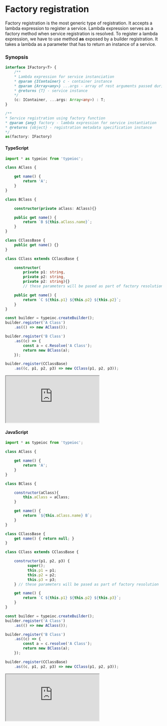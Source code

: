 # Factory registration

Factory registration is the most generic type of registration. It accepts a lambda expression to register a service. Lambda expression serves as a factory method when service registration is resolved. To register a lambda expression, we have to use method **as** exposed by a builder registration. It takes a lambda as a parameter that has to return an instance of a service.

### Synopsis

```typescript
interface IFactory<T> {
    /**
    * Lambda expression for service instanciation
    * @param {IContainer} c - container instance
    * @param {Array<any>} ...args - array of rest arguments passed during resolution
    * @returns {T} - service instance
    */
    (c: IContainer, ...args: Array<any>) : T;
}

/**
* Service registration using factory function
* @param {any} factory - lambda expression for service instantiation
* @returns {object} - registration metadata specification instance
*/
as(factory: IFactory)
```

 #### TypeScript

```typescript
import * as typeioc from 'typeioc';

class AClass {

    get name() {
        return 'A';
    }
}

class BClass {

    constructor(private aClass: AClass){}

    public get name() {
        return `B ${this.aClass.name}`;
    }
}

class CClassBase {
    public get name() {}
}

class CClass extends CClassBase {

    constructor(
        private p1: string,
        private p2: string,
        private p2: string){}
        // these parameters will be pased as part of factory resolution

    public get name() {
        return `C ${this.p1} ${this.p2} ${this.p2}`;
    }
}

const builder = typeioc.createBuilder();
builder.register('A Class')
    .as(() => new AClass());

builder.register('B Class')
    .as((c) => {
        const a = c.Resolve('A Class');
        return new BClass(a);
    });

builder.register(CClassBase)
    .as((c, p1, p2, p3) => new CClass(p1, p2, p3));
```

<!--sec data-title="Run example" data-id="section0" data-show=true data-collapse=true ces-->

<iframe class="example" src="https://stackblitz.com/edit/tioc-factory-registration-ts?embed=1&file=index.ts">
</iframe>

<!--endsec-->

#### JavaScript

```javascript
import * as typeioc from 'typeioc';

class AClass {

    get name() {
        return 'A';
    }
}

class BClass {

    constructor(aClass){
        this.aClass = aClass;
    }

    get name() {
        return `${this.aClass.name} B`;
    }
}

class CClassBase {
    get name() { return null; }
}

class CClass extends CClassBase {

    constructor(p1, p2, p3) {
          super();
          this.p1 = p1;
          this.p2 = p2;
          this.p3 = p3;
    } // these parameters will be pased as part of factory resolution

    get name() {
        return `C ${this.p1} ${this.p2} ${this.p3}`;
    }
}

const builder = typeioc.createBuilder();
builder.register('A Class')
    .as(() => new AClass());

builder.register('B Class')
    .as((c) => {
        const a = c.resolve('A Class');
        return new BClass(a);
    });

builder.register(CClassBase)
    .as((c, p1, p2, p3) => new CClass(p1, p2, p3));

```

<!--sec data-title="Run example" data-id="section1" data-show=true data-collapse=true ces-->

<iframe class="example" src="https://stackblitz.com/edit/tioc-factory-registration-js?embed=1&file=index.js">
</iframe>

<!--endsec-->
